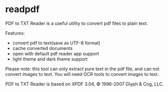 # readpdf

PDF to TXT Reader is a useful utility to convert pdf files to plain text.

Features:
- convert pdf to text(save as UTF-8 format)
- cache converted documents
- open with default pdf reader app support
- light theme and dark theme support

Please note: this tool can only extract pure text in the pdf file, and can not convert images to text. You will need OCR tools to convert images to text.

PDF to TXT Reader is based on XPDF 3.04, © 1996-2007 Glyph & Cog, LLC.
